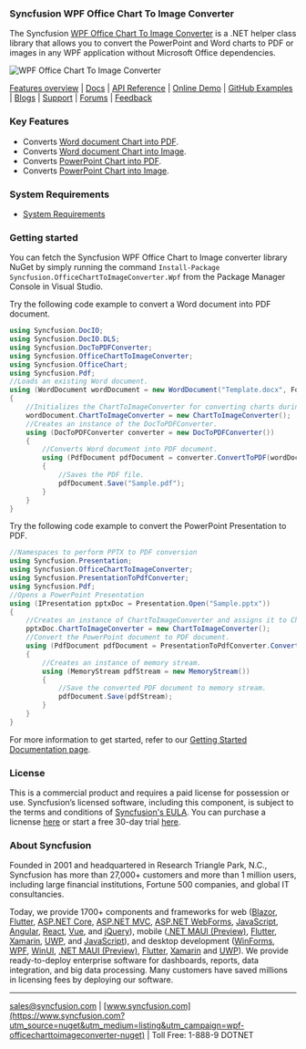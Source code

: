### Syncfusion WPF Office Chart To Image Converter

The Syncfusion [WPF Office Chart To Image Converter](https://www.syncfusion.com/word-framework/net/word-to-pdf-conversion?utm_source=nuget&utm_medium=listing&utm_campaign=wpf-officecharttoimageconverter-nuget) is a .NET helper class library that allows you to convert the PowerPoint and Word charts to PDF or images in any WPF application without Microsoft Office dependencies.

![WPF Office Chart To Image Converter](https://cdn.syncfusion.com/nuget-readme/fileformats/net-word-to-pdf.png)

[Features overview](https://www.syncfusion.com/word-framework/net/word-to-pdf-conversion?utm_source=nuget&utm_medium=listing&utm_campaign=wpf-officecharttoimageconverter-nuget) | [Docs](https://help.syncfusion.com/file-formats/docio/word-to-pdf?utm_source=nuget&utm_medium=listing&utm_campaign=wpf-officecharttoimageconverter-nuget) | [API Reference](https://help.syncfusion.com/cr/file-formats/Syncfusion.OfficeChartToImageConverter.html?utm_source=nuget&utm_medium=listing&utm_campaign=wpf-officecharttoimageconverter-nuget) | [Online Demo](https://ej2.syncfusion.com/aspnetmvc/DocIO/DOCtoPDF?utm_source=nuget&utm_medium=listing&utm_campaign=wpf-officecharttoimageconverter-nuget#/material) | [GitHub Examples](https://github.com/SyncfusionExamples/DocIO-Examples?utm_source=nuget&utm_medium=listing&utm_campaign=wpf-officecharttoimageconverter-nuget) | [Blogs](https://www.syncfusion.com/blogs/?utm_source=nuget&utm_medium=listing&utm_campaign=wpf-officecharttoimageconverter-nuget&s=word) | [Support](https://www.syncfusion.com/support/directtrac/incidents/newincident?utm_source=nuget&utm_medium=listing&utm_campaign=wpf-officecharttoimageconverter-nuget) | [Forums](https://www.syncfusion.com/forums?utm_source=nuget&utm_medium=listing&utm_campaign=wpf-officecharttoimageconverter-nuget) | [Feedback](https://www.syncfusion.com/feedback/word?utm_source=nuget&utm_medium=listing&utm_campaign=wpf-officecharttoimageconverter-nuget)

### Key Features

* Converts [Word document Chart into PDF](https://help.syncfusion.com/file-formats/docio/word-to-pdf?utm_source=nuget&utm_medium=listing&utm_campaign=wpf-officecharttoimageconverter-nuget).
* Converts [Word document Chart into Image](https://help.syncfusion.com/file-formats/docio/word-to-image?utm_source=nuget&utm_medium=listing&utm_campaign=wpf-officecharttoimageconverter-nuget).
* Converts [PowerPoint Chart into PDF](https://help.syncfusion.com/file-formats/presentation/presentation-to-pdf?utm_source=nuget&utm_medium=listing&utm_campaign=wpf-officecharttoimageconverter-nuget).
* Converts [PowerPoint Chart into Image](https://help.syncfusion.com/file-formats/presentation/presentation-to-image?utm_source=nuget&utm_medium=listing&utm_campaign=wpf-officecharttoimageconverter-nuget).

### System Requirements
* [System Requirements](https://help.syncfusion.com/file-formats/installation-and-upgrade/system-requirements?utm_source=nuget&utm_medium=listing&utm_campaign=wpf-officecharttoimageconverter-nuget)

### Getting started
You can fetch the Syncfusion WPF Office Chart to Image converter library NuGet by simply running the command `Install-Package Syncfusion.OfficeChartToImageConverter.Wpf` from the Package Manager Console in Visual Studio.

Try the following code example to convert a Word document into PDF document.

```csharp
using Syncfusion.DocIO;
using Syncfusion.DocIO.DLS;
using Syncfusion.DocToPDFConverter;
using Syncfusion.OfficeChartToImageConverter;
using Syncfusion.OfficeChart;
using Syncfusion.Pdf;
//Loads an existing Word document.
using (WordDocument wordDocument = new WordDocument("Template.docx", FormatType.Automatic))
{
    //Initializes the ChartToImageConverter for converting charts during Word to pdf conversion
    wordDocument.ChartToImageConverter = new ChartToImageConverter();
    //Creates an instance of the DocToPDFConverter.
    using (DocToPDFConverter converter = new DocToPDFConverter())
    {
        //Converts Word document into PDF document.
        using (PdfDocument pdfDocument = converter.ConvertToPDF(wordDocument))
        {
            //Saves the PDF file.
            pdfDocument.Save("Sample.pdf");
        }
    }
}
```

Try the following code example to convert the PowerPoint Presentation to PDF. 

```csharp
//Namespaces to perform PPTX to PDF conversion
using Syncfusion.Presentation;
using Syncfusion.OfficeChartToImageConverter;
using Syncfusion.PresentationToPdfConverter;
using Syncfusion.Pdf;
//Opens a PowerPoint Presentation 
using (IPresentation pptxDoc = Presentation.Open("Sample.pptx"))
{
    //Creates an instance of ChartToImageConverter and assigns it to ChartToImageConverter property of Presentation
    pptxDoc.ChartToImageConverter = new ChartToImageConverter();
    //Convert the PowerPoint document to PDF document.
    using (PdfDocument pdfDocument = PresentationToPdfConverter.Convert(pptxDoc))
    {
        //Creates an instance of memory stream.
        using (MemoryStream pdfStream = new MemoryStream())
        {
            //Save the converted PDF document to memory stream.
            pdfDocument.Save(pdfStream);
        }
    }
}
```

For more information to get started, refer to our [Getting Started Documentation page](https://help.syncfusion.com/file-formats/docio/getting-started?utm_source=nuget&utm_medium=listing&utm_campaign=wpf-officecharttoimageconverter-nuget).

### License
This is a commercial product and requires a paid license for possession or use. Syncfusion’s licensed software, including this component, is subject to the terms and conditions of [Syncfusion's EULA](https://www.syncfusion.com/eula/es/?utm_source=nuget&utm_medium=listing&utm_campaign=wpf-officecharttoimageconverter-nuget). You can purchase a licnense [here]( https://www.syncfusion.com/sales/products?utm_source=nuget&utm_medium=listing&utm_campaign=wpf-officecharttoimageconverter-nuget) or start a free 30-day trial [here](https://www.syncfusion.com/account/manage-trials/start-trials?utm_source=nuget&utm_medium=listing&utm_campaign=wpf-officecharttoimageconverter-nuget).

### About Syncfusion
Founded in 2001 and headquartered in Research Triangle Park, N.C., Syncfusion has more than 27,000+ customers and more than 1 million users, including large financial institutions, Fortune 500 companies, and global IT consultancies.

Today, we provide 1700+ components and frameworks for web ([Blazor](https://www.syncfusion.com/blazor-components?utm_source=nuget&utm_medium=listing&utm_campaign=wpf-officecharttoimageconverter-nuget), [Flutter](https://www.syncfusion.com/flutter-widgets?utm_source=nuget&utm_medium=listing&utm_campaign=wpf-officecharttoimageconverter-nuget), [ASP.NET Core](https://www.syncfusion.com/aspnet-core-ui-controls?utm_source=nuget&utm_medium=listing&utm_campaign=wpf-officecharttoimageconverter-nuget), [ASP.NET MVC](https://www.syncfusion.com/aspnet-mvc-ui-controls?utm_source=nuget&utm_medium=listing&utm_campaign=wpf-officecharttoimageconverter-nuget), [ASP.NET WebForms](https://www.syncfusion.com/jquery/aspnet-webforms-ui-controls?utm_source=nuget&utm_medium=listing&utm_campaign=wpf-officecharttoimageconverter-nuget), [JavaScript](https://www.syncfusion.com/javascript-ui-controls?utm_source=nuget&utm_medium=listing&utm_campaign=wpf-officecharttoimageconverter-nuget), [Angular](https://www.syncfusion.com/angular-ui-components?utm_source=nuget&utm_medium=listing&utm_campaign=wpf-officecharttoimageconverter-nuget), [React](https://www.syncfusion.com/react-ui-components?utm_source=nuget&utm_medium=listing&utm_campaign=wpf-officecharttoimageconverter-nuget), [Vue](https://www.syncfusion.com/vue-ui-components?utm_source=nuget&utm_medium=listing&utm_campaign=wpf-officecharttoimageconverter-nuget), and [jQuery](https://www.syncfusion.com/jquery-ui-widgets?utm_source=nuget&utm_medium=listing&utm_campaign=wpf-officecharttoimageconverter-nuget)), mobile ([.NET MAUI (Preview)](https://www.syncfusion.com/maui-controls?utm_source=nuget&utm_medium=listing&utm_campaign=wpf-officecharttoimageconverter-nuget), [Flutter](https://www.syncfusion.com/flutter-widgets?utm_source=nuget&utm_medium=listing&utm_campaign=wpf-officecharttoimageconverter-nuget), [Xamarin](https://www.syncfusion.com/xamarin-ui-controls?utm_source=nuget&utm_medium=listing&utm_campaign=wpf-officecharttoimageconverter-nuget), [UWP](https://www.syncfusion.com/uwp-ui-controls?utm_source=nuget&utm_medium=listing&utm_campaign=wpf-officecharttoimageconverter-nuget), and [JavaScript](https://www.syncfusion.com/javascript-ui-controls?utm_source=nuget&utm_medium=listing&utm_campaign=wpf-officecharttoimageconverter-nuget)), and desktop development ([WinForms](https://www.syncfusion.com/winforms-ui-controls?utm_source=nuget&utm_medium=listing&utm_campaign=wpf-officecharttoimageconverter-nuget), [WPF](https://www.syncfusion.com/wpf-ui-controls?utm_source=nuget&utm_medium=listing&utm_campaign=wpf-officecharttoimageconverter-nuget), [WinUI](https://www.syncfusion.com/winui-controls?utm_source=nuget&utm_medium=listing&utm_campaign=wpf-officecharttoimageconverter-nuget), [.NET MAUI (Preview)](https://www.syncfusion.com/maui-controls?utm_source=nuget&utm_medium=listing&utm_campaign=wpf-officecharttoimageconverter-nuget), [Flutter](https://www.syncfusion.com/flutter-widgets?utm_source=nuget&utm_medium=listing&utm_campaign=wpf-officecharttoimageconverter-nuget), [Xamarin](https://www.syncfusion.com/xamarin-ui-controls?utm_source=nuget&utm_medium=listing&utm_campaign=wpf-officecharttoimageconverter-nuget) and [UWP](https://www.syncfusion.com/uwp-ui-controls?utm_source=nuget&utm_medium=listing&utm_campaign=wpf-officecharttoimageconverter-nuget)). We provide ready-to-deploy enterprise software for dashboards, reports, data integration, and big data processing. Many customers have saved millions in licensing fees by deploying our software.

___

[sales@syncfusion.com](mailto:sales@syncfusion.com?Subject=Syncfusion%20WPF%20DocToPDFConverter%20-%20NuGet) | [www.syncfusion.com](https://www.syncfusion.com?utm_source=nuget&utm_medium=listing&utm_campaign=wpf-officecharttoimageconverter-nuget) | Toll Free: 1-888-9 DOTNET